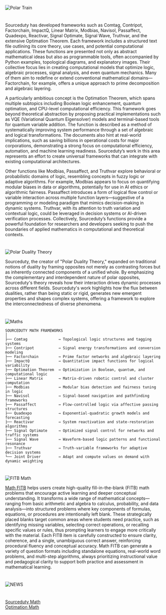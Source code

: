 ![Polar Train](https://github.com/user-attachments/assets/7d69987d-500e-48c4-be44-12229fa8b0ec)

#

Sourceduty has developed frameworks such as Comtag, Contripot, Factorchain, ImpactQ, Linear Matrix, Modbias, Navisol, Passaffect, Quadexpo, Reactivar, Signal Optimate, Signal Wave, Truthvar, and the extensive Optimation Theorem. Each framework includes a structured text file outlining its core theory, use cases, and potential computational applications. These functions are presented not only as abstract mathematical ideas but also as programmable tools, often accompanied by Python examples, topological diagrams, and explanatory images. Their collective focus lies in creating computational models that optimize logic, algebraic processes, signal analysis, and even quantum mechanics. Many of them aim to redefine or extend conventional mathematical domains—Factorchain, for example, offers a unique approach to prime decomposition and algebraic layering.

A particularly ambitious concept is the Optimation Theorem, which spans multiple subtopics including Boolean logic enhancement, quantum optimation, and CPU-level computational efficiency. This framework goes beyond theoretical abstraction by proposing practical implementations such as VQE (Variational Quantum Eigensolver) models and terminal-based tools for quantum variable addition. The function is described as a method of systematically improving system performance through a set of algebraic and logical transformations. The documents also hint at real-world implications, such as saving billions in operational costs for major corporations, demonstrating a strong focus on computational efficiency, automation, and machine learning readiness. Sourceduty’s work in this area represents an effort to create universal frameworks that can integrate with existing computational architectures.

Other functions like Modbias, Passaffect, and Truthvar explore behavioral or probabilistic domains of logic, resembling concepts in fuzzy logic or adaptive algorithms. For example, Modbias appears to focus on quantifying modular biases in data or algorithms, potentially for use in AI ethics or algorithmic fairness. Passaffect introduces a form of logical flow control or variable interaction across multiple function layers—suggestive of a programming or modeling paradigm that mimics decision-making in dynamic systems. Truthvar, with its attention to truth variation and contextual logic, could be leveraged in decision systems or AI-driven verification processes. Collectively, Sourceduty’s functions provide a powerful foundation for researchers and developers seeking to push the boundaries of applied mathematics in computational and theoretical contexts.

#

![Polar Duality Theory](https://github.com/user-attachments/assets/ec5a16c7-7d3d-4697-909e-4efe0969d5c6)

Sourceduty, the creator of "Polar Duality Theory," expanded on traditional notions of duality by framing opposites not merely as contrasting forces but as inherently connected components of a unified whole. By emphasizing the complementary and interdependent nature of polar opposites, Sourceduty's theory reveals how their interaction drives dynamic processes across different fields. Sourceduty's work highlights how the flux between dualities, rather than being static or rigid, generates new emergent properties and shapes complex systems, offering a framework to explore the interconnectedness of diverse phenomena.

#

![Maths](https://github.com/user-attachments/assets/cdf3d730-f9bc-4edb-afff-71512ce7f3d1)

```
SOURCEDUTY MATH FRAMEWORKS
│
├── Comtag              → Topological logic structures and tagging systems
├── Contripot           → Signal energy transformations and conversion modeling
├── Factorchain         → Prime factor networks and algebraic layering
├── ImpactQ             → Quantitative impact functions for logical variability
├── Optimation Theorem  → Optimization in Boolean, quantum, and computational logic
├── Linear Matrix       → Matrix-driven robotic control and cluster computation
├── Modbias             → Modular bias detection and fairness tuning in logic
├── Navisol             → Signal-based navigation and pathfinding frameworks
├── Passaffect          → Flow-controlled logic via affective passing structures
├── Quadexpo            → Exponential-quadratic growth models and forecasting
├── Reactivar           → System reactivation and state-restoration algorithms
├── Signal Optimate     → Optimized signal control for networks and traffic systems
├── Signal Wave         → Waveform-based logic patterns and functional resonance
├── Truthvar            → Truth-variable frameworks for adaptive decision systems
└── Joint Driver        → Adapt and compute values on demand with dynamic weighting
```
#

![FITB Math](https://github.com/user-attachments/assets/e8f8ce77-cdd2-4a71-b49d-ecdfb0636d6a)

[Math FITB](https://chatgpt.com/g/g-682a510daa5c8191bfa6959f6d050ed6-math-fitb) helps users create high-quality fill-in-the-blank (FITB) math problems that encourage active learning and deeper conceptual understanding. It transforms a wide range of mathematical concepts—ranging from basic arithmetic and algebra to calculus, probability, and data analysis—into structured problems where key components of formulas, equations, or procedures are intentionally left blank. These strategically placed blanks target common areas where students need practice, such as identifying missing variables, selecting correct operations, or recalling specific values or rules, thus prompting learners to engage more critically with the material. Each FITB item is carefully constructed to ensure clarity, coherence, and a single, unambiguous correct answer, reinforcing procedural fluency and conceptual accuracy. Math FITB can generate a variety of question formats including standalone equations, real-world word problems, and multi-step algorithms, always prioritizing instructional value and pedagogical clarity to support both practice and assessment in mathematical learning.

#

![NEWS](https://github.com/user-attachments/assets/f83be13d-52d9-42be-9a42-c9413de065e2)

#

[Sourceduty Math](https://chatgpt.com/g/g-67cc981656b8819196c22b67c9fbbb8c-sourceduty-math)
<br>
[Optimation Math](https://github.com/s0urceduty/Optimation_Math)
